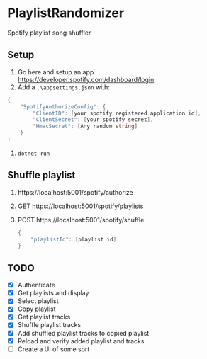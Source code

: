 # PlaylistRandomizer

Spotify playlist song shuffler

## Setup

1. Go here and setup an app https://developer.spotify.com/dashboard/login
1. Add a `.\appsettings.json` with:

``` C#
{
    "SpotifyAuthorizeConfig": {
        "ClientID": [your spotify registered application id],
        "ClientSecret": [your spotify secret],
        "HmacSecret": [Any random string]
    }
}
```

1. `dotnet run`

## Shuffle playlist

1. https://localhost:5001/spotify/authorize
1. GET https://localhost:5001/spotify/playlists
1. POST https://localhost:5001/spotify/shuffle

    ``` C#
    {
        "playlistId": [playlist id]
    }
    ```

## TODO

- [x] Authenticate
- [x] Get playlists and display
- [x] Select playlist
- [x] Copy playlist
- [x] Get playlist tracks
- [x] Shuffle playlist tracks
- [x] Add shuffled playlist tracks to copied playlist
- [x] Reload and verify added playlist and tracks
- [ ] Create a UI of some sort
